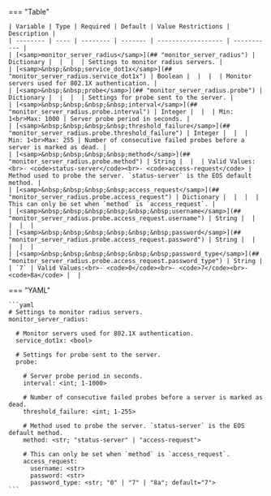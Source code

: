 <!--
  ~ Copyright (c) 2024 Arista Networks, Inc.
  ~ Use of this source code is governed by the Apache License 2.0
  ~ that can be found in the LICENSE file.
  -->
=== "Table"

    | Variable | Type | Required | Default | Value Restrictions | Description |
    | -------- | ---- | -------- | ------- | ------------------ | ----------- |
    | [<samp>monitor_server_radius</samp>](## "monitor_server_radius") | Dictionary |  |  |  | Settings to monitor radius servers. |
    | [<samp>&nbsp;&nbsp;service_dot1x</samp>](## "monitor_server_radius.service_dot1x") | Boolean |  |  |  | Monitor servers used for 802.1X authentication. |
    | [<samp>&nbsp;&nbsp;probe</samp>](## "monitor_server_radius.probe") | Dictionary |  |  |  | Settings for probe sent to the server. |
    | [<samp>&nbsp;&nbsp;&nbsp;&nbsp;interval</samp>](## "monitor_server_radius.probe.interval") | Integer |  |  | Min: 1<br>Max: 1000 | Server probe period in seconds. |
    | [<samp>&nbsp;&nbsp;&nbsp;&nbsp;threshold_failure</samp>](## "monitor_server_radius.probe.threshold_failure") | Integer |  |  | Min: 1<br>Max: 255 | Number of consecutive failed probes before a server is marked as dead. |
    | [<samp>&nbsp;&nbsp;&nbsp;&nbsp;method</samp>](## "monitor_server_radius.probe.method") | String |  |  | Valid Values:<br>- <code>status-server</code><br>- <code>access-request</code> | Method used to probe the server. `status-server` is the EOS default method. |
    | [<samp>&nbsp;&nbsp;&nbsp;&nbsp;access_request</samp>](## "monitor_server_radius.probe.access_request") | Dictionary |  |  |  | This can only be set when `method` is `access_request`. |
    | [<samp>&nbsp;&nbsp;&nbsp;&nbsp;&nbsp;&nbsp;username</samp>](## "monitor_server_radius.probe.access_request.username") | String |  |  |  |  |
    | [<samp>&nbsp;&nbsp;&nbsp;&nbsp;&nbsp;&nbsp;password</samp>](## "monitor_server_radius.probe.access_request.password") | String |  |  |  |  |
    | [<samp>&nbsp;&nbsp;&nbsp;&nbsp;&nbsp;&nbsp;password_type</samp>](## "monitor_server_radius.probe.access_request.password_type") | String |  | `7` | Valid Values:<br>- <code>0</code><br>- <code>7</code><br>- <code>8a</code> |  |

=== "YAML"

    ```yaml
    # Settings to monitor radius servers.
    monitor_server_radius:

      # Monitor servers used for 802.1X authentication.
      service_dot1x: <bool>

      # Settings for probe sent to the server.
      probe:

        # Server probe period in seconds.
        interval: <int; 1-1000>

        # Number of consecutive failed probes before a server is marked as dead.
        threshold_failure: <int; 1-255>

        # Method used to probe the server. `status-server` is the EOS default method.
        method: <str; "status-server" | "access-request">

        # This can only be set when `method` is `access_request`.
        access_request:
          username: <str>
          password: <str>
          password_type: <str; "0" | "7" | "8a"; default="7">
    ```
